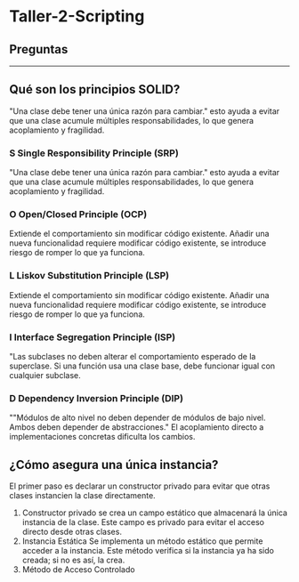 # Taller-2-Scripting
## Preguntas 
---
## Qué son los principios SOLID?
"Una clase debe tener una única razón para cambiar."
esto ayuda a evitar que una clase acumule múltiples responsabilidades, lo que genera acoplamiento y fragilidad.
### S Single Responsibility Principle (SRP)
"Una clase debe tener una única razón para cambiar."
esto ayuda a evitar que una clase acumule múltiples responsabilidades, lo que genera acoplamiento y fragilidad.
### O Open/Closed Principle (OCP)
Extiende el comportamiento sin modificar código existente.
Añadir una nueva funcionalidad requiere modificar código existente, se introduce riesgo de romper lo que ya funciona.
### L Liskov Substitution Principle (LSP)
Extiende el comportamiento sin modificar código existente.
Añadir una nueva funcionalidad requiere modificar código existente, se introduce riesgo de romper lo que ya funciona.
### I Interface Segregation Principle (ISP)
"Las subclases no deben alterar el comportamiento esperado de la superclase.
Si una función usa una clase base, debe funcionar igual con cualquier subclase.
### D Dependency Inversion Principle (DIP)
""Módulos de alto nivel no deben depender de módulos de bajo nivel. Ambos deben depender de abstracciones."
El acoplamiento directo a implementaciones concretas dificulta los cambios.

## ¿Cómo asegura una única instancia?
El primer paso es declarar un constructor privado para evitar que otras clases instancien la clase directamente.
1. Constructor privado
se crea un campo estático que almacenará la única instancia de la clase. Este campo es privado para evitar el acceso directo desde otras clases.
2. Instancia Estática
Se implementa un método estático que permite acceder a la instancia. Este método verifica si la instancia ya ha sido creada; si no es así, la crea.
3. Método de Acceso Controlado
